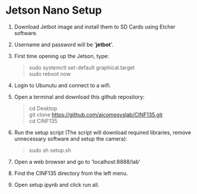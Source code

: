 # Jetson Nano Setup

1. Download Jetbot image and install them to SD Cards using Etcher software.
  
2. Username and password will be '**jetbot**'.

3. First time opening up the Jetson, type:
    > sudo systemctl set-default graphical.target       
    > sudo reboot now      

4. Login to Ubunutu and connect to a wifi.

5. Open a terminal and download this github repository:
    > cd Desktop      
    > git clone https://github.com/aicompsyslab/CINF135.git      
    > cd CINF135     

6. Run the setup script (The script will download required libraries, remove unnecessary software and setup the camera):    
    > sudo sh setup.sh

7. Open a web browser and go to 'localhost:8888/lab'

8. Find the CINF135 directory from the left menu.

9. Open setup.ipynb and click run all.
